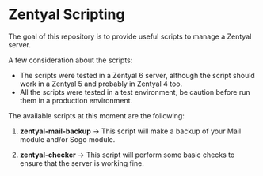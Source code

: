 # **Zentyal Scripting**

The goal of this repository is to provide useful scripts to manage a Zentyal server.

A few consideration about the scripts:

* The scripts were tested in a Zentyal 6 server, although the script should work in a Zentyal 5 and probably in Zentyal 4 too.
* All the scripts were tested in a test environment, be caution before run them in a production environment.

The available scripts at this moment are the following:

1. **zentyal-mail-backup** -> This script will make a backup of your Mail module and/or Sogo module.

2. **zentyal-checker** -> This script will perform some basic checks to ensure that the server is working fine.
